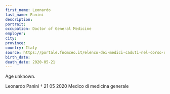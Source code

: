 ```yaml
---
first_name: Leonardo
last_name: Panini
description: 
portrait: 
occupation: Doctor of General Medicine
employer: 
city: 
province: 
country: Italy
source: https://portale.fnomceo.it/elenco-dei-medici-caduti-nel-corso-dellepidemia-di-covid-19/
birth_date: 
death_date: 2020-05-21
---
```


Age unknown.

Leonardo Panini † 21 05 2020
Medico di medicina generale